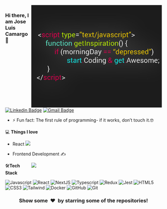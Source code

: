 <img align="right" src="https://github.com/TempoJC/TempoJC/blob/master/code.jpg" alt="Code JPG" width="420" height="330">



### Hi there, I am Jose Luis Camargo 👋
[![Linkedin Badge](https://img.shields.io/badge/-joseluiscamargocalizaya-blue?style=flat-square&logo=Linkedin&logoColor=white&link=https://www.linkedin.com/in/joseluiscamargocalizaya/)](https://www.linkedin.com/in/joseluiscamargocalizaya/)
[![Gmail Badge](https://img.shields.io/badge/-josel.cc.dam@gmail.com-c14438?style=flat-square&logo=Gmail&logoColor=white&link=mailto:josel.cc.dam@gmail.com)](mailto:josel.cc.dam@gmail.com) 

- ⚡ Fun fact: The first rule of programming- if it works, don’t touch it.🤓

💻 **Things I love**
- React <img src="https://media.giphy.com/media/WUlplcMpOCEmTGBtBW/giphy.gif" width="30"> 
- Frontend Development ✍️

    <a href="https://github.com/anuraghazra/github-readme-stats" title="Go to Source">
      <img align="right" width=420 height="auto" src="https://github-readme-stats.vercel.app/api?username=TempoJC&show_icons=true&theme=dark&border_color=61dafb&hide_border=true&include_all_commits=true" />
    </a>
    
🛠**Tech Stack**

![Javascript](https://img.shields.io/badge/-Javascript-000000?style=flat&logo=Javascript)
![React](https://img.shields.io/badge/-React-000000?style=flat&logo=React)
![NextJS](https://img.shields.io/badge/-NextJS-000000?style=flat&logo=NextJS)
![Typescript](https://img.shields.io/badge/-Typescript-000000?style=flat&logo=Typescript)
![Redux](https://img.shields.io/badge/-Redux-000000?style=flat&logo=Redux)
![Jest](https://img.shields.io/badge/-Jest-000000?style=flat&logo=Jest)
![HTML5](https://img.shields.io/badge/-HTML5-000000?style=flat&logo=HTML5)
![CSS3](https://img.shields.io/badge/-CSS3-000000?style=flat&logo=CSS3)
![Tailwind](https://img.shields.io/badge/-Tailwind-000000?style=flat&logo=Tailwind)
![Docker](https://img.shields.io/badge/-Docker-000000?style=flat&logo=Docker&logoColor=FFFFFF)
![GitHub](https://img.shields.io/badge/-GitHub-000000?style=flat&logo=github&logoColor=FFFFFF)
![Git](https://img.shields.io/badge/-Git-000000?style=flat&logo=git&logoColor=F05032)

<div align="center">
    <h3 align="center">Show some &nbsp;❤️&nbsp; by starring some of the repositories!</h3>
</div>

